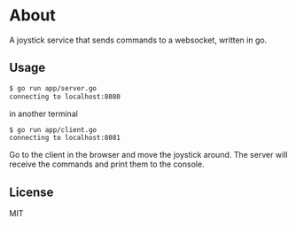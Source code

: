 # About

A joystick service that sends commands to a websocket, written in go.

## Usage

```bash
$ go run app/server.go
connecting to localhost:8080
```

in another terminal

```bash
$ go run app/client.go
connecting to localhost:8081
```

Go to the client in the browser and move the joystick around. The server will receive the commands and print them to the console.

## License

MIT
